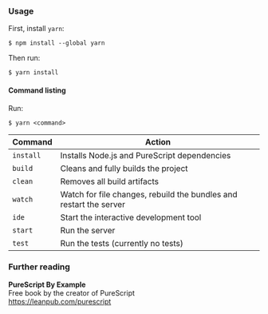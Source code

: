 ### Usage

First, install `yarn`:

```
$ npm install --global yarn
```

Then run:

```
$ yarn install
```

#### Command listing

Run:

```
$ yarn <command>
```

| Command | Action |
| ------- |------- |
| `install` | Installs Node.js and PureScript dependencies |
| `build` | Cleans and fully builds the project |
| `clean` | Removes all build artifacts |
| `watch` | Watch for file changes, rebuild the bundles and restart the server |
| `ide` | Start the interactive development tool |
| `start` | Run the server |
| `test` | Run the tests (currently no tests) |

### Further reading

**PureScript By Example**  
Free book by the creator of PureScript  
https://leanpub.com/purescript

